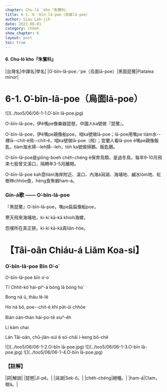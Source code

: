 ```yaml
---
chapter: Chu-lō͘ kho『朱鷺科』
title: 6-1. O͘-bīn-lā-poe（烏面lā-poe）
author: Siau Lah-jih
date: 2021-06-01
category: chheh
show_chapter: 6
layout: post
toc: true
---
```


#### 6. Chu-lō͘ kho『朱鷺科』

|台灣名|中譯名|學名|
|O͘-bīn-lā-poe／pe（烏面lā-poe）|黑面琵鷺|Platalea minor|

# 6-1. O͘-bīn-lā-poe（烏面lā-poe）

![](../too5/06/06-1-1.O͘-bīn lā-poe.jpg)


O͘-bīn-lā-poe，伊ê嘴pe像樂器琵琶，中國人ka號做『琵鷺』。

O͘-bīn-lā-poe，伊ê嘴pe親像船poe，咱ka號做lā-poe；lā-poe用嘴pe tiàm水--裡lā--chi̍t-ê飛--chi̍t-ê，咱ka號做lā-poe（飛）；宜蘭人看lā-poe ê嘴pe親像飯匙，tiàm海水掃--leh掃--leh，to̍h ka號做掃鵝、飯匙鵝。

O͘-bīn-lā-poe是giōng-boeh che̍h-chéng ê保育鳥類，是過冬鳥，每年9-10月飛來七股曾文溪口，隔轉年3-5月離開。

O͘-bīn-lā-poe kah意tiàm海岸附近、溪口、內海á潟湖、海埔地、鹹水lòm地、紅樹林chhōe食，hèng食魚蝦ham-á。


### Gín-á歌 —— O͘-bīn-lā-poe

『黑琵鷺』O͘-bīn-lā-poe，嘴pe扁扁像船poe，

寒天飛來海埔地，ki-ki kā-kā khioh海螺，

怨嘆所在真正狹，ki-ki kā-kā真liân-hôe。
						

# 【Tâi-oân Chiáu-á Liām Koa-si】

### **O͘-bīn-lā-poe Bīn O͘-o͘**

O͘-bīn-lā-poe bīn o͘-o͘

Tī Chhit-kó͘ hái-piⁿ-á bóng lā bóng ho͘

Bong nā ū, thâu lê-lê

Ho͘ nā bô, poe--chi̍t-ē khì pa̍t-ūi chhōe

Bián oàn-thàn hái-po͘-tē siuⁿ-e̍h

Lí kám chai 

Lán Tâi-oân, chū-jiân-súi ê só͘-chāi í-keng bô-chē


![](../too5/06/06-1-2.O͘-bīn lā-poe.jpg)
![](../too5/06/06-1-3.O͘-bīn lā-poe.jpg)
![](../too5/06/06-1-4.O͘-bīn lā-poe.jpg)


### 【註解】

|詞|解說|
|琵琶|Jî-pê。|
|潟湖|Sek-ô͘。|
|che̍h-chéng|絕種。|
|ham-á|Clam，蚶á。|

